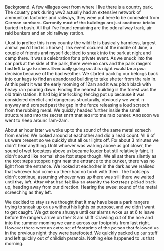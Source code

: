 Background.
A few villages over from where I live there is a country park. The country park during ww2 actually had an extensive network of ammunition factories and railways, they were put here to be concealed from German bombers. Currently most of the buildings are just scattered bricks buried in bush. All that I've found remaining are the odd railway track, air raid bunkers and an old railway station.

(Just to prefice this in my country the wildlife is basically harmless, largest animal you'd find is a horse.)
This event occured at the middle of June, a couple of friends and myself decided to sneak into the park at night and camp there. It was a celebration for a private event. As we snuck into the car park at the side of the park, there were no cars and the park rangers had left to go to sleep. Eventually going out this night would be a poor decision because of the bad weather. We started packing our belongs back into our bags to find an abandoned building to take shelter from the rain in. At this point it was the early morning of 12am and it was pitch black with heavy rain pouring down. Finding the nearest building in the forest was the old train station. It had big interlocking fencing put up because it was considered derelict and dangerous structurally, obviously we went in anyway and scraped past the gap in the fence releasing a loud screech from the rubbing metal. We quickly headed further inside the small structure and into the secret shaft that led into the raid bunker. And soon we went to sleep around 1am-2am.

About an hour later we woke up to the sound of the same metal screech from earlier. We looked around at eachother and did a head count. All 6 of us were present so we quickly shut all our lights off. For about 3 minutes we didn't hear anything. Until whoever was walking above us got closer, the sound of wet footsteps above us became louder but still relatively faint. It didn't sound like normal shoe foot steps though. We all sat there silently as the foot steps stopped right near the entrance to the bunker, there was no light from the entrance. We looked at eachother in the dark as we realised that whoever had come up there had no torch with them. The footsteps didn't continue, assuming whoever was up there was still there we waited until they left.
After what had felt like an eternity the footsteps picked back up, heading away from our direction. Hearing the sweet sound of the metal screeching as they left.

We decided to stay as we thought that it may have been a park rangers trying to sneak up on us without his lights on purpose, and we didn't want to get caught. We got some shuteye until our alarms woke us at 6 to leave before the rangers arrive on their 8 am shift. Crawling out of the hole and into the summer morning we came across our footprints from last night. However there were an extra set of footprints of the person that followed us in the previous night, they were barefooted. 
We quickly packed up our stuff and left quickly out of childish paranoia. Nothing else happened to us that morning.